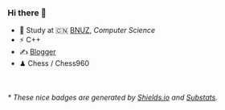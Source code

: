 ### Hi there 👋

<!--[![github stats](https://github-readme-stats.vercel.app/api?username=Yousazoe&count_private=true&show_icons=true)](https://github.com/anuraghazra/github-readme-stats)-->


- 🍻 Study at 🇨🇳 [BNUZ](http://www.bnuz.edu.cn/), _Computer Science_
- ⚡ C++ 
- ✍️ [Blogger](https://yousazoe.top)
- ♟ Chess / Chess960 

<br/>
<center><img src="http://ghchart.rshah.org/409ba5/yousazoe" alt="" /></center>

<h6>* These nice badges are generated by <a href="https://shields.io/">Shields.io</a> and <a href="https://github.com/spencerwooo/Substats">Substats</a>.</h6>
